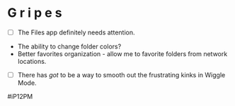 # G r i p e s
- [ ] The Files app definitely needs attention.
* The ability to change folder colors?
* Better favorites organization - allow me to favorite folders from network locations.

- [ ] There has *got* to be a way to smooth out the frustrating kinks in Wiggle Mode.


#iP12PM